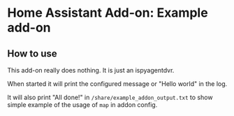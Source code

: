 # Home Assistant Add-on: Example add-on

## How to use

This add-on really does nothing. It is just an ispyagentdvr.

When started it will print the configured message or "Hello world" in the log.

It will also print "All done!" in `/share/example_addon_output.txt` to show
simple example of the usage of `map` in addon config.
